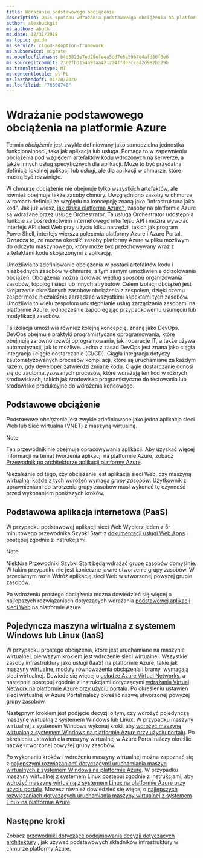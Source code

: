 ```yaml
---
title: Wdrażanie podstawowego obciążenia
description: Opis sposobu wdrażania podstawowego obciążenia na platformie Azure
author: alexbuckgit
ms.author: abuck
ms.date: 12/31/2018
ms.topic: guide
ms.service: cloud-adoption-framework
ms.subservice: migrate
ms.openlocfilehash: b4d5821e7ed29efeea5dd7e6a59b7e4afd86f0e0
ms.sourcegitcommit: 2362fb3154a91aa421224ffdb2cc632d982b129b
ms.translationtype: MT
ms.contentlocale: pl-PL
ms.lasthandoff: 01/28/2020
ms.locfileid: "76808740"
---
```

# <a name="deploy-a-basic-workload-in-azure"></a>Wdrażanie podstawowego obciążenia na platformie Azure

Termin *obciążenie* jest zwykle definiowany jako samodzielna jednostka funkcjonalności, taka jak aplikacja lub usługa. Pomaga to w zapewnieniu obciążenia pod względem artefaktów kodu wdrożonych na serwerze, a także innych usług specyficznych dla aplikacji. Może to być przydatna definicja lokalnej aplikacji lub usługi, ale dla aplikacji w chmurze, które muszą być rozwinięte.

W chmurze obciążenie nie obejmuje tylko wszystkich artefaktów, ale również obejmuje także zasoby chmury. Uwzględniono zasoby w chmurze w ramach definicji ze względu na koncepcję znaną jako "infrastruktura jako kod". Jak już wiesz, [jak działa platforma Azure?](../../getting-started/what-is-azure.md), zasoby na platformie Azure są wdrażane przez usługę Orchestrator. Ta usługa Orchestrator udostępnia funkcje za pośrednictwem internetowego interfejsu API i można wywołać interfejs API sieci Web przy użyciu kilku narzędzi, takich jak program PowerShell, interfejs wiersza polecenia platformy Azure i Azure Portal. Oznacza to, że można określić zasoby platformy Azure w pliku możliwym do odczytu maszynowego, który może być przechowywany wraz z artefaktami kodu skojarzonymi z aplikacją.

Umożliwia to zdefiniowanie obciążenia w postaci artefaktów kodu i niezbędnych zasobów w chmurze, a tym samym umożliwienie odizolowania obciążeń. Obciążenia można izolować według sposobu organizowania zasobów, topologii sieci lub innych atrybutów. Celem izolacji obciążeń jest skojarzenie określonych zasobów obciążenia z zespołem, dzięki czemu zespół może niezależnie zarządzać wszystkimi aspektami tych zasobów. Umożliwia to wielu zespołom udostępnianie usług zarządzania zasobami na platformie Azure, jednocześnie zapobiegając przypadkowemu usunięciu lub modyfikacji zasobów.

Ta izolacja umożliwia również kolejną koncepcję, znaną jako DevOps. DevOps obejmuje praktyki programistyczne oprogramowania, które obejmują zarówno rozwój oprogramowania, jak i operacje IT, a także używa automatyzacji, jak to możliwe. Jedna z zasad DevOps jest znana jako ciągła integracja i ciągłe dostarczanie (CI/CD). Ciągła integracja dotyczy zautomatyzowanych procesów kompilacji, które są uruchamiane za każdym razem, gdy deweloper zatwierdzi zmianę kodu. Ciągłe dostarczanie odnosi się do zautomatyzowanych procesów, które wdrażają ten kod w różnych środowiskach, takich jak środowisko programistyczne do testowania lub środowisko produkcyjne do wdrożenia końcowego.

## <a name="basic-workload"></a>Podstawowe obciążenie

*Podstawowe obciążenie* jest zwykle zdefiniowane jako jedna aplikacja sieci Web lub Sieć wirtualna (VNET) z maszyną wirtualną.

> [!NOTE]
> Ten przewodnik nie obejmuje opracowywania aplikacji. Aby uzyskać więcej informacji na temat tworzenia aplikacji na platformie Azure, zobacz [Przewodnik po architekturze aplikacji platformy Azure](https://docs.microsoft.com/azure/architecture/guide).

Niezależnie od tego, czy obciążenie jest aplikacją sieci Web, czy maszyną wirtualną, każde z tych wdrożeń wymaga *grupy zasobów*. Użytkownik z uprawnieniami do tworzenia grupy zasobów musi wykonać tę czynność przed wykonaniem poniższych kroków.

## <a name="basic-web-application-paas"></a>Podstawowa aplikacja internetowa (PaaS)

W przypadku podstawowej aplikacji sieci Web Wybierz jeden z 5-minutowego przewodnika Szybki Start z [dokumentacji usługi Web Apps](https://docs.microsoft.com/azure/app-service) i postępuj zgodnie z instrukcjami.

> [!NOTE]
> Niektóre Przewodniki Szybki Start będą wdrażać grupę zasobów domyślnie. W takim przypadku nie jest konieczne jawne utworzenie grupy zasobów. W przeciwnym razie Wdróż aplikację sieci Web w utworzonej powyżej grupie zasobów.

Po wdrożeniu prostego obciążenia można dowiedzieć się więcej o najlepszych rozwiązaniach dotyczących wdrażania [podstawowej aplikacji sieci Web](https://docs.microsoft.com/azure/architecture/reference-architectures/app-service-web-app/basic-web-app) na platformie Azure.

## <a name="single-windows-or-linux-vm-iaas"></a>Pojedyncza maszyna wirtualna z systemem Windows lub Linux (IaaS)

W przypadku prostego obciążenia, które jest uruchamiane na maszynie wirtualnej, pierwszym krokiem jest wdrożenie sieci wirtualnej. Wszystkie zasoby infrastruktury jako usługi (IaaS) na platformie Azure, takie jak maszyny wirtualne, moduły równoważenia obciążenia i bramy, wymagają sieci wirtualnej. Dowiedz się więcej o [usłudze Azure Virtual Networks](https://docs.microsoft.com/azure/virtual-network/virtual-networks-overview), a następnie postępuj zgodnie z instrukcjami dotyczącymi [wdrażania Virtual Network na platformie Azure przy użyciu portalu](https://docs.microsoft.com/azure/virtual-network/quick-create-portal). Po określeniu ustawień sieci wirtualnej w Azure Portal należy określić nazwę utworzonej powyżej grupy zasobów.

Następnym krokiem jest podjęcie decyzji o tym, czy wdrożyć pojedynczą maszynę wirtualną z systemem Windows lub Linux. W przypadku maszyny wirtualnej z systemem Windows wykonaj kroki, aby [wdrożyć maszynę wirtualną z systemem Windows na platformie Azure przy użyciu portalu](https://docs.microsoft.com/azure/virtual-machines/windows/quick-create-portal). Po określeniu ustawień dla maszyny wirtualnej w Azure Portal należy określić nazwę utworzonej powyżej grupy zasobów.

Po wykonaniu kroków i wdrożeniu maszyny wirtualnej można zapoznać się z [najlepszymi rozwiązaniami dotyczącymi uruchamiania maszyn wirtualnych z systemem Windows na platformie Azure](https://docs.microsoft.com/azure/architecture/reference-architectures/virtual-machines-windows/single-vm). W przypadku maszyny wirtualnej z systemem Linux postępuj zgodnie z instrukcjami, aby [wdrożyć maszynę wirtualną z systemem Linux na platformie Azure przy użyciu portalu](https://docs.microsoft.com/azure/virtual-machines/linux/quick-create-portal). Możesz również dowiedzieć się więcej o [najlepszych rozwiązaniach dotyczących uruchamiania maszyny wirtualnej z systemem Linux na platformie Azure](https://docs.microsoft.com/azure/architecture/reference-architectures/virtual-machines-linux/single-vm).

## <a name="next-steps"></a>Następne kroki

Zobacz [przewodniki dotyczące podejmowania decyzji dotyczących architektury](../../decision-guides/index.md) , jak używać podstawowych składników infrastruktury w chmurze platformy Azure.
